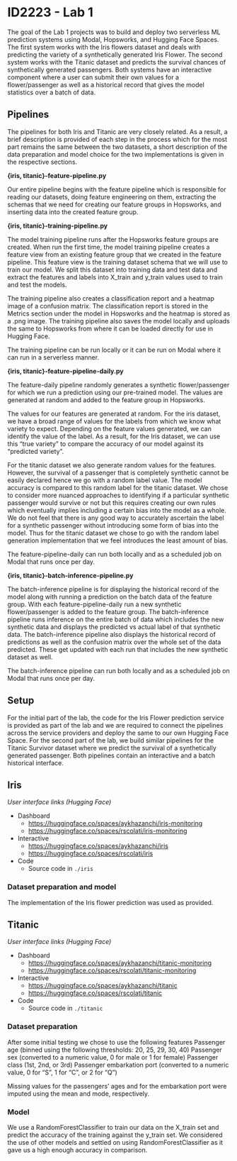 # ID2223 - Lab 1

The goal of the Lab 1 projects was to build and deploy two serverless ML prediction systems using Modal, Hopsworks, and Hugging Face Spaces. The first system works with the Iris flowers dataset and deals with predicting the variety of a synthetically generated Iris Flower. The second system works with the Titanic dataset and predicts the survival chances of synthetically generated passengers. Both systems have an interactive component where a user can submit their own values for a flower/passenger as well as a historical record that gives the model statistics over a batch of data.

## Pipelines
The pipelines for both Iris and Titanic are very closely related. As a result, a brief description is provided of each step in the process which for the most part remains the same between the two datasets, a short description of the data preparation and model choice for the two implementations is given in the respective sections.

**{iris, titanic}-feature-pipeline.py**

Our entire pipeline begins with the feature pipeline which is responsible for reading our datasets, doing feature engineering on them, extracting the schemas that we need for creating our feature groups in Hopsworks, and inserting data into the created feature group. 

**{iris, titanic}-training-pipeline.py**

The model training pipeline runs after the Hopsworks feature groups are created. When run the first time, the model training pipeline creates a feature view from an existing feature group that we created in the feature pipeline. This feature view is the training dataset schema that we will use to train our model. We split this dataset into training data and test data and extract the features and labels into X_train and y_train values used to train and test the models. 

The training pipeline also creates a classification report and a heatmap image of a confusion matrix. The classification report is stored in the Metrics section under the model in Hopsworks and the heatmap is stored as a .png image. The training pipeline also saves the model locally and uploads the same to Hopsworks from where it can be loaded directly for use in Hugging Face.

The training pipeline can be run locally or it can be run on Modal where it can run in a serverless manner.

**{iris, titanic}-feature-pipeline-daily.py**

The feature-daily pipeline randomly generates a synthetic flower/passenger for which we run a prediction using our pre-trained model. The values are generated at random and added to the feature group in Hopsworks. 

The values for our features are generated at random. For the iris dataset, we have a broad range of values for the labels from which we know what variety to expect. Depending on the feature values generated, we can identify the value of the label. As a result, for the Iris dataset, we can use this “true variety” to compare the accuracy of our model against its “predicted variety”. 

For the titanic dataset we also generate random values for the features. However, the survival of a passenger that is completely synthetic cannot be easily declared hence we go with a random label value. The model accuracy is compared to this random label for the titanic dataset. We chose to consider more nuanced approaches to identifying if a particular synthetic passenger would survive or not but this requires creating our own rules which eventually implies including a certain bias into the model as a whole. We do not feel that there is any good way to accurately ascertain the label for a synthetic passenger without introducing some form of bias into the model. Thus for the titanic dataset we chose to go with the random label generation implementation that we feel introduces the least amount of bias.

The feature-pipeline-daily can run both locally and as a scheduled job on Modal that runs once per day.

**{iris, titanic}-batch-inference-pipeline.py**

The batch-inference pipeline is for displaying the historical record of the model along with running a prediction on the batch data of the feature group. With each feature-pipeline-daily run a new synthetic flower/passenger is added to the feature group. The batch-inference pipeline runs inference on the entire batch of data which includes the new synthetic data and displays the predicted vs actual label of that synthetic data. The batch-inference pipeline also displays the historical record of predictions as well as the confusion matrix over the whole set of the data predicted. These get updated with each run that includes the new synthetic dataset as well.

The batch-inference pipeline can run both locally and as a scheduled job on Modal that runs once per day.

## Setup
For the initial part of the lab, the code for the Iris Flower prediction service is provided as part of the lab and we are required to connect the pipelines across the service providers and deploy the same to our own Hugging Face Space. For the second part of the lab, we build similar pipelines for the Titanic Survivor dataset where we predict the survival of a synthetically generated passenger. Both pipelines contain an interactive and a batch historical interface.

## Iris

_User interface links (Hugging Face)_
- Dashboard
    - https://huggingface.co/spaces/aykhazanchi/iris-monitoring
    - https://huggingface.co/spaces/rscolati/iris-monitoring
- Interactive
    - https://huggingface.co/spaces/aykhazanchi/iris
    - https://huggingface.co/spaces/rscolati/iris
- Code
    - Source code in `./iris`

### Dataset preparation and model
The implementation of the Iris flower prediction was used as provided.

## Titanic

_User interface links (Hugging Face)_
- Dashboard
    - https://huggingface.co/spaces/aykhazanchi/titanic-monitoring
    - https://huggingface.co/spaces/rscolati/titanic-monitoring
- Interactive
    - https://huggingface.co/spaces/aykhazanchi/titanic
    - https://huggingface.co/spaces/rscolati/titanic
- Code
    - Source code in `./titanic`

### Dataset preparation
After some initial testing we chose to use the following features
Passenger age (binned using the following thresholds: 20, 25, 29, 30, 40)
Passenger sex (converted to a numeric value, 0 for male or 1 for female)
Passenger class (1st, 2nd, or 3rd)
Passenger embarkation port (converted to a numeric value, 0 for “S”, 1 for “C”, or 2 for “Q”)

Missing values for the passengers’ ages and for the embarkation port were imputed using the mean and mode, respectively.

### Model
We use a RandomForestClassifier to train our data on the X_train set and predict the accuracy of the training against the y_train set. We considered the use of other models and settled on using RandomForestClassifier as it gave us a high enough accuracy in comparison.
